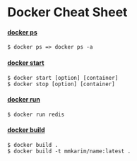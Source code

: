 # Docker Cheat Sheet

#### [docker ps](https://docs.docker.com/engine/reference/commandline/ps/)
```
$ docker ps => docker ps -a
```

#### [docker start](https://docs.docker.com/engine/reference/commandline/start/)
```
$ docker start [option] [container]
$ docker stop [option] [container]
```

#### [docker run](https://docs.docker.com/engine/reference/run/)
```
$ docker run redis
```

#### [docker build](https://docs.docker.com/engine/reference/commandline/build/)
```
$ docker build . 
$ docker build -t mmkarim/name:latest .
```
